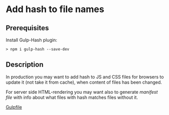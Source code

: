 # Add hash to file names
## Prerequisites
Install Gulp-Hash plugin:
```
> npm i gulp-hash --save-dev
```

## Description
In production you may want to add hash to JS and CSS files for browsers to update it (not take it from cache), when content of files has been changed.

For server side HTML-rendering you may want also to generate _manifest file_ with info about what files with hash matches files without it. 

[Gulpfile](gulpfile.js)
